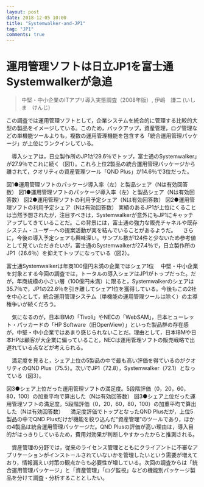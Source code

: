 ```yaml
---
layout: post
date: 2018-12-05 10:00
title: "Systemwalker-and-JP1"
tag: "JP1"
comments: true
---
```


# 運用管理ソフトは日立JP1を富士通Systemwalkerが急追
> 中堅・中小企業のITアプリ導入実態調査（2008年版）, 伊嶋　謙二 (いしま　けんじ)

この調査では運用管理ソフトとして，企業システムを統合的に管理する比較的大型の製品をイメージしている。このため，バックアップ，資産管理，ログ管理などの単機能ツールよりも，複数の運用管理機能を包含する「統合運用管理パッケージ」が上位にランクインしている。

　導入シェアは，日立製作所のJP1が29.6％でトップ，富士通のSystemwalker」が27.9％でこれに続く（図1）。これら上位2製品の統合運用管理パッケージから離されて，クオリティの資産管理ツール「QND Plus」が14.6％で3位だった。

図1●運用管理ソフトのパッケージ導入率（左）と製品シェア（Nは有効回答数）
図1●運用管理ソフトのパッケージ導入率（左）と製品シェア（Nは有効回答数）
図2●運用管理ソフトの利用予定シェア（Nは有効回答数）
図2●運用管理ソフトの利用予定シェア（Nは有効回答数）
実績のあるJP1が上位にくることは当然予想されたが，注目すべきは，Systemwalkerが意外にもJP1にキャッチアップしてきていることだ。この背景には，富士通の強力な販売チャネルや既存システム・ユーザーへの提案活動が実を結んでいることがあるようだ。
　さらに，今後の導入予定シェアも興味深い。サンプル数が124件と少ないため参考値として見ていただきたいが，富士通のSystemwalkerが27.4％で，日立製作所のJP1（26.6％）を抑えてトップになっている（図2）。 

富士通Systemwalkerは年商100億円未満の企業ではシェア1位
　中堅・中小企業を対象とする今回の調査では，トータルの導入シェアはJP1がトップだった。だが，年商規模の小さい層（100億円未満）に限ると，Systemwalkerのシェアは35.7％で，JP1の22.6％を引き離してシェア1位を獲得している。今後もこの2社を中心として，統合運用管理システム（単機能の運用管理ツールは除く）の主導権争いが続くだろう。

　気になるのが，日本IBMの「Tivoli」やNECの「WebSAM」，日本ヒューレット・パッカードの「HP Software（旧OpenView）」といった製品群の存在感が，中堅・中小企業ではあまり感じられないことだ。理由として，日本IBMや日本HPは顧客が大企業に偏っていること，NECは運用管理ソフトの販売戦略で出遅れている点などが考えられる。

　満足度を見ると，シェア上位の5製品の中で最も高い評価を得ているのがクオリティのQND Plus（75.5）。次いでJP1（72.8），Systemwalker（72.1）となっている（図3）。

図3●シェア上位だった運用管理ソフトの満足度。5段階評価（0，20，60，80，100）の加重平均で算出した（Nは有効回答数）
図3●シェア上位だった運用管理ソフトの満足度。5段階評価（0，20，60，80，100）の加重平均で算出した（Nは有効回答数）
　満足度評価でトップとなったQND Plusだが，上位5製品の中でQND Plusだけが機能を絞り込んだ“資産管理”のツールであり，ほかの4製品は統合運用管理パッケージだ。QND Plusの評価が高い理由は，導入目的がはっきりしているため，費用対効果が判断しやすかったからと推測される。

　資産管理の分野では，従来のライセンス管理とともにクライアントに不審なアプリケーションがインストールされていないかを管理したいという需要が増えており，情報漏えい対策の観点からも必要性が増している。次回の調査からは「統合運用管理パッケージ」と「資産管理」「ログ監視」などの機能別パッケージ製品を分けて調査・分析することとしたい。
